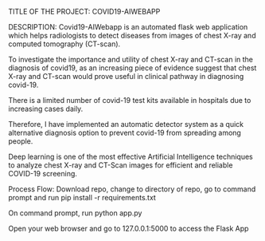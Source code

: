 TITLE OF THE PROJECT: COVID19-AIWEBAPP


DESCRIPTION:
Covid19-AIWebapp is an automated flask web application which helps radiologists to detect diseases from images of chest X-ray and computed tomography (CT-scan). 

To investigate the importance and utility of chest X-ray and CT-scan in the diagnosis of covid19, as an increasing piece of evidence suggest that chest X-ray 
and CT-scan would prove useful in clinical pathway in diagnosing covid-19. 

There is a limited number of covid-19 test kits available in hospitals due to increasing cases daily. 

Therefore, I have implemented an automatic detector system as a quick alternative diagnosis option to prevent covid-19 from spreading among people.

Deep learning is one of the most effective Artificial Intelligence techniques to analyze chest X-ray and CT-Scan images for efficient and reliable COVID-19 screening.

Process Flow:
Download repo, change to directory of repo, go to command prompt and run pip install -r requirements.txt

On command prompt, run python app.py


Open your web browser and go to 127.0.0.1:5000 to access the Flask App




